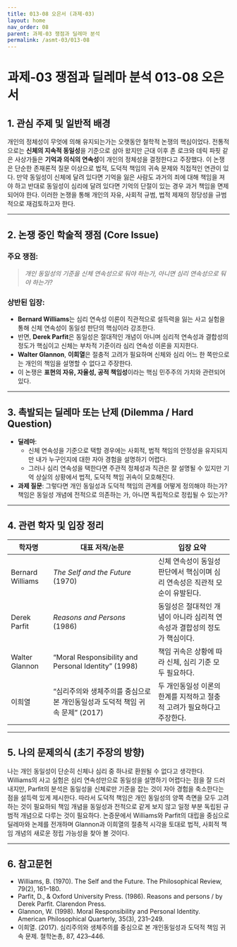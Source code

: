 ```yaml
---
title: 013-08 오은서 (과제-03)
layout: home
nav_order: 08
parent: 과제-03 쟁점과 딜레마 분석
permalink: /asmt-03/013-08
---
```


# 과제-03 쟁점과 딜레마 분석 013-08 오은서 

## 1. 관심 주제 및 일반적 배경

개인의 정체성이 무엇에 의해 유지되는가는 오랫동안 철학적 논쟁의 핵심이었다. 전통적으로는 **신체의 지속적 동일성**을 기준으로 삼아 왔지만 근대 이후 존 로크와 데릭 파핏 같은 사상가들은 **기억과 의식의 연속성**이 개인의 정체성을 결정한다고 주장했다. 이 논쟁은 단순한 존재론적 질문 이상으로 법적, 도덕적 책임의 귀속 문제와 직접적인 연관이 있다. 만약 동일성이 신체에 달려 있다면 기억을 잃은 사람도 과거의 죄에 대해 책임을 져야 하고 반대로 동일성이 심리에 달려 있다면 기억의 단절이 있는 경우 과거 책임을 면제되어야 한다. 이러한 논쟁을 통해 개인의 자유, 사회적 규범, 법적 제재의 정당성을 규범적으로 재검토하고자 한다.

---

## 2. 논쟁 중인 학술적 쟁점 (Core Issue)

### 주요 쟁점:  

> *개인 동일성의 기준을 신체 연속성으로 둬야 하는가, 아니면 심리 연속성으로 둬야 하는가?*

### 상반된 입장:
- **Bernard Williams**는 심리 연속성 이론이 직관적으로 설득력을 잃는 사고 실험을 통해 신체 연속성이 동일성 판단의 핵심이라 강조한다.
- 반면, **Derek Parfit**은 동일성은 절대적인 개념이 아니며 심리적 연속성과 결합성의 정도가 핵심이고 신체는 부차적 기준이라 심리 연속성 이론을 지지한다.
- **Walter Glannon**, **이희열**은 절충적 고려가 필요하며 신체와 심리 어느 한 쪽만으로는 개인의 책임을 설명할 수 없다고 주장한다.
- 이 논쟁은 **표현의 자유, 자율성, 공적 책임성**이라는 핵심 민주주의 가치와 관련되어 있다.

---

## 3. 촉발되는 딜레마 또는 난제 (Dilemma / Hard Question)

- **딜레마**: 
  - 신체 연속성을 기준으로 택할 경우에는 사회적, 법적 책임의 안정성을 유지되지만 내가 누구인지에 대한 자아 경험을 설명하기 어렵다.  
  - 그러나 심리 연속성을 택한다면 주관적 정체성과 직관은 잘 설명될 수 있지만 기억 상실의 상황에서 법적, 도덕적 책임 귀속이 모호해진다.
- **과제 질문**: 그렇다면 개인 동일성과 도덕적 책임의 관계를 어떻게 정의해야 하는가? 책임은 동일성 개념에 전적으로 의존하는 가, 아니면 독립적으로 정립될 수 있는가?

---

## 4. 관련 학자 및 입장 정리

| 학자명             | 대표 저작/논문                                   | 입장 요약 |
|--------------------|---------------------------------------------------|-----------|
| Bernard Williams   | *The Self and the Future* (1970)                          | 신체 연속성이 동일성 판단에서 핵심이며 심리 연속성은 직관적 모순이 유발된다. |
| Derek Parfit    | *Reasons and Persons* (1986)                                | 동일성은 절대적인 개념이 아니라 심리적 연속성과 결합성의 정도가 핵심이다. |
| Walter Glannon     | “Moral Responsibility and Personal Identity” (1998) | 책임 귀속은 상황에 따라 신체, 심리 기준 모두 필요하다. |
| 이희열             | “심리주의와 생체주의를 중심으로 본 개인동일성과 도덕적 책임 귀속 문제” (2017) | 두 개인동일성 이론의 한계를 지적하고 절충적 고려가 필요하다고 주장한다. |

---

## 5. 나의 문제의식 (초기 주장의 방향)

나는 개인 동일성이 단순히 신체나 심리 중 하나로 환원될 수 없다고 생각한다. Williams의 사고 실험은 심리 연속성만으로 동일성을 설명하기 어렵다는 점을 잘 드러내지만, Parfit의 분석은 동일성을 신체로만 기준을 잡는 것이 자아 경험을 축소한다는 점을 설득력 있게 제시한다. 따라서 도덕적 책임은 개인 동일성의 양쪽 측면을 모두 고려하는 것이 필요하되 책임 개념을 동일성과 전적으로 같게 보지 않고 일정 부분 독립된 규범적 개념으로 다루는 것이 필요하다. 논증문에서 Williams와 Parfit의 대립을 중심으로 딜레마와 논제를 전개하며 Glannon과 이희열의 절충적 시각을 토대로 법적, 사회적 책임 개념의 새로운 정립 가능성을 찾아 볼 것이다.

---

## 6. 참고문헌

- Williams, B. (1970). The Self and the Future. The Philosophical Review, 79(2), 161–180.  
- Parfit, D., & Oxford University Press. (1986). Reasons and persons / by Derek Parfit. Clarendon Press.  
- Glannon, W. (1998). Moral Responsibility and Personal Identity. American Philosophical Quarterly, 35(3), 231–249.  
- 이희열. (2017). 심리주의와 생체주의를 중심으로 본 개인동일성과 도덕적 책임 귀속 문제. 철학논총, 87, 423–446.  
